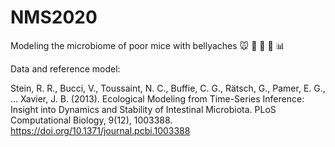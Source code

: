 # NMS2020
Modeling the microbiome of poor mice with bellyaches :mouse: :mouse2: :pill: :microscope: :bar_chart:

Data and reference model:

Stein, R. R., Bucci, V., Toussaint, N. C., Buffie, C. G., Rätsch, G., Pamer, E. G., … Xavier, J. B. (2013). Ecological Modeling from Time-Series Inference: Insight into Dynamics and Stability of Intestinal Microbiota. PLoS Computational Biology, 9(12), 1003388. 
https://doi.org/10.1371/journal.pcbi.1003388
